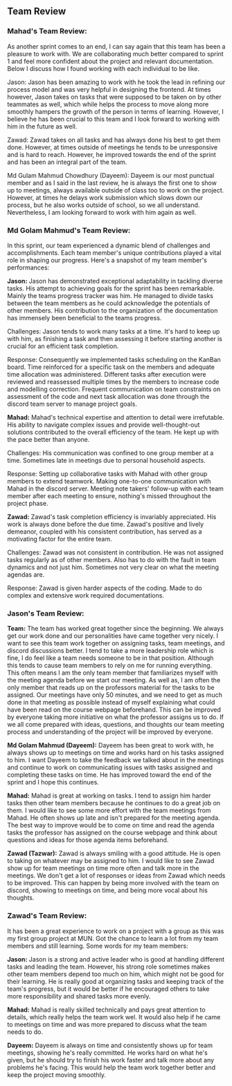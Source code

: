 ## Team Review

### Mahad's Team Review:

As another sprint comes to an end, I can say again that this team has been a pleasure to work with. We are collaborating
much better compared to sprint 1 and feel more confident about the project and relevant documentation. Below I discuss
how I found working with each individual to be like.

Jason: Jason has been amazing to work with he took the lead in refining our process model and was very helpful in designing the frontend.
At times however, Jason takes on tasks that were supposed to be taken on by other teammates as well, which while helps the process to move
along more smoothly hampers the growth of the person in terms of learning. However, I believe he has been crucial to this team and I look
forward to working with him in the future as well.

Zawad: Zawad takes on all tasks and has always done his best to get them done. However, at times outside of meetings he tends to be unresponsive and is hard to 
reach. However, he improved towards the end of the sprint and has been an integral part of the team.

Md Gulam Mahmud Chowdhury (Dayeem): Dayeem is our most punctual member and as I said in the last review, he is always the 
first one to show up to meetings, always available outside of class too to work on the project. However, at times he delays work
submission which slows down our process, but he also works outside of school, so we all understand. Nevertheless, I am looking forward to work
with him again as well.

### Md Golam Mahmud's Team Review:

In this sprint, our team experienced a dynamic blend of challenges and accomplishments. Each team member's unique contributions played a vital role in shaping our progress. Here's a snapshot of my team member's performances:

**Jason:**
Jason has demonstrated exceptional adaptability in tackling diverse tasks. His attempt to achieving goals for the sprint has been remarkable. Mainly the teams progress tracker was him.
He managed to divide tasks between the team members as he could acknowledge the potentials of other members. His contribution to the organization of the documentation has immensely been beneficial to the teams progress.

Challenges: 
Jason tends to work many tasks at a time. It's hard to keep up with him, as finishing a task and then assessing it before starting another is crucial for an efficient task completion.

Response: 
Consequently we implemented tasks scheduling on the KanBan board. Time reinforced for a specific task on the members and adequate time allocation was administered.
Different tasks after execution were reviewed and reassessed multiple times by the members to increase code and modelling correction.
Frequent communication on team constraints on assessment of the code and next task allocation was done through the discord team server to manage project goals.

**Mahad:**
Mahad's technical expertise and attention to detail were irrefutable. His ability to navigate complex issues and provide well-thought-out solutions contributed to the overall efficiency of the team. He kept up with the pace better than anyone.

Challenges: 
His communication was confined to one group member at a time.
Sometimes late in meetings due to personal household aspects.

Response:
Setting up collaborative tasks with Mahad with other group members to extend teamwork. 
Making one-to-one communication with Mahad in the discord server.
Meeting note takers' follow-up with each team member after each meeting to ensure, nothing's missed throughout the project phase.

**Zawad:**
Zawad's task completion efficiency is invariably appreciated. His work is always done before the due time. 
Zawad's positive and lively demeanor, coupled with his consistent contribution, has served as a motivating factor for the entire team.

Challenges:
Zawad was not consistent in contribution. He was not assigned tasks regularly as of other members. Also has to do with the fault in team dynamics and not just him.
Sometimes not very clear on what the meeting agendas are. 

Response: 
Zawad is given harder aspects of the coding.
Made to do complex and extensive work required documentations.

### Jason's Team Review:

**Team:**
The team has worked great together since the beginning. We always get our work done and our personalities have came together very nicely.
I want to see this team work together on assigning tasks, team meetings, and discord discussions better. I tend to take a more leadership role which is fine, I do feel like a team needs someone to be in that position. Although this tends to cause team members to rely on me for running everything.
This often means I am the only team member that familiarizes myself with the meeting agenda before we start our meeting. As well as, I am often the only member that reads up on the professors material for the tasks to be assigned.
Our meetings have only 50 minutes, and we need to get as much done in that meeting as possible instead of myself explaining what could have been read on the course webpage beforehand.
This can be improved by everyone taking more initiative on what the professor assigns us to do. If we all come prepared with ideas, questions, and thoughts our team meeting process and understanding of the project will be improved by everyone.

**Md Golam Mahmud (Dayeem):**
Dayeem has been great to work with, he always shows up to meetings on time and works hard on his tasks assigned to him.
I want Dayeem to take the feedback we talked about in the meetings and continue to work on communicating issues with tasks assigned and completing these tasks on time.
He has improved toward the end of the sprint and I hope this continues.

**Mahad:**
Mahad is great at working on tasks. I tend to assign him harder tasks then other team members because he continues to do a great job on them. 
I would like to see some more effort with the team meetings from Mahad. He often shows up late and isn't prepared for the meeting agenda.
The best way to improve would be to come on time and read the agenda tasks the professor has assigned on the course webpage and think about questions and ideas for those agenda items beforehand.

**Zawad (Tazwar):**
Zawad is always smiling with a good attitude. He is open to taking on whatever may be assigned to him.
I would like to see Zawad show up for team meetings on time more often and talk more in the meetings. We don't get a lot of responses or ideas from Zawad which needs to be improved.
This can happen by being more involved with the team on discord, showing to meetings on time, and being more vocal about his thoughts.

### Zawad's Team Review:
It has been a great experience to work on a project with a group as this was my first group project at MUN. Got the chance to learn a lot from my team members and still learning. 
Some words for my team members:

**Jason:**
Jason is a strong and active leader who is good at handling different tasks and leading the team. However, his strong role sometimes makes other team members depend too much on him, which might not be good for their learning. He is really good at organizing tasks and keeping track of the team's progress, but it would be better if he encouraged others to take more responsibility and shared tasks more evenly.

**Mahad:**
Mahad is really skilled technically and pays great attention to details, which really helps the team work wel. It would also help if he came to meetings on time and was more prepared to discuss what the team needs to do.

**Dayeem:**
Dayeem is always on time and consistently shows up for team meetings, showing he's really committed. He works hard on what he's given, but he should try to finish his work faster and talk more about any problems he's facing. This would help the team work together better and keep the project moving smoothly.